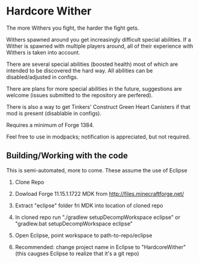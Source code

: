 # Hardcore Wither
The more Withers you fight, the harder the fight gets.

Withers spawned around you get increasingly difficult special abilities. If a Wither is spawned with multiple players around, all of their experience with Withers is taken into account.

There are several special abilities (boosted health) most of which are intended to be discovered the hard way. All abilities can be disabled/adjusted in configs.

There are plans for more special abilities in the future, suggestions are welcome (issues submitted to the repository are perfered).

There is also a way to get Tinkers' Construct Green Heart Canisters if that mod is present (disablable in configs).

Requires a minimum of Forge 1384.

Feel free to use in modpacks; notification is appreciated, but not required.


## Building/Working with the code

This is semi-automated, more to come. These assume the use of Eclipse

1. Clone Repo

2. Dowload Forge 11.15.1.1722 MDK from http://files.minecraftforge.net/

3. Extract "eclipse" folder fri MDK into location of cloned repo

4. In cloned repo run "./gradlew setupDecompWorkspace eclipse" or "gradlew.bat setupDecompWorkspace eclipse"

5. Open Eclipse, point workspace to path-to-repo/eclipse

6. Recommended: change project name in Eclipse to "HardcoreWither" (this caugses Eclipse to realize that it's a git repo)
